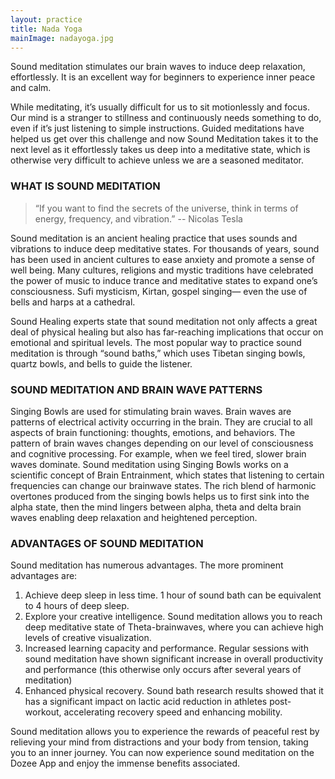 ```yaml
---
layout: practice
title: Nada Yoga
mainImage: nadayoga.jpg
---
```

Sound meditation stimulates our brain waves to induce deep relaxation, effortlessly. It is an excellent way for beginners to experience inner peace and calm.

While meditating, it’s usually difficult for us to sit motionlessly and focus. Our mind is a stranger to stillness and continuously needs something to do, even if it’s just listening to simple instructions. Guided meditations have helped us get over this challenge and now Sound Meditation takes it to the next level as it effortlessly takes us deep into a meditative state, which is otherwise very difficult to achieve unless we are a seasoned meditator.

### WHAT IS SOUND MEDITATION

> “If you want to find the secrets of the universe, think in terms of energy, frequency, and vibration.” -- Nicolas Tesla

Sound meditation is an ancient healing practice that uses sounds and vibrations to induce deep meditative states. For thousands of years, sound has been used in ancient cultures to ease anxiety and promote a sense of well being. Many cultures, religions and mystic traditions have celebrated the power of music to induce trance and meditative states to expand one’s consciousness.  Sufi mysticism, Kirtan, gospel singing— even the use of bells and harps at a cathedral.

Sound Healing experts state that sound meditation not only affects a great deal of physical healing but also has far-reaching implications that occur on emotional and spiritual levels. The most popular way to practice sound meditation is through “sound baths,” which uses Tibetan singing bowls, quartz bowls, and bells to guide the listener.

### SOUND MEDITATION AND BRAIN WAVE PATTERNS

Singing Bowls are used for stimulating brain waves. Brain waves are patterns of electrical activity occurring in the brain. They are crucial to all aspects of brain functioning: thoughts, emotions, and behaviors. The pattern of brain waves changes depending on our level of consciousness and cognitive processing. For example, when we feel tired, slower brain waves dominate.
Sound meditation using Singing Bowls works on a scientific concept of Brain Entrainment, which states that listening to certain frequencies can change our brainwave states. The rich blend of harmonic overtones produced from the singing bowls helps us to first sink into the alpha state, then the mind lingers between alpha, theta and delta brain waves enabling deep relaxation and heightened perception.

### ADVANTAGES OF SOUND MEDITATION

Sound meditation has numerous advantages. The more prominent advantages are:

1. Achieve deep sleep in less time. 1 hour of sound bath can be equivalent to 4 hours of deep sleep.
2. Explore your creative intelligence. Sound meditation allows you to reach deep meditative state of Theta-brainwaves, where you can achieve high levels of creative visualization.
3. Increased learning capacity and performance. Regular sessions with sound meditation have shown significant increase in overall productivity and performance (this otherwise only occurs after several years of meditation)
4. Enhanced physical recovery. Sound bath research results showed that it has a significant impact on lactic acid reduction in athletes post-workout, accelerating recovery speed and enhancing mobility.

Sound meditation allows you to experience the rewards of peaceful rest by relieving your mind from distractions and your body from tension, taking you to an inner journey. You can now experience sound meditation on the Dozee App and enjoy the immense benefits associated.
